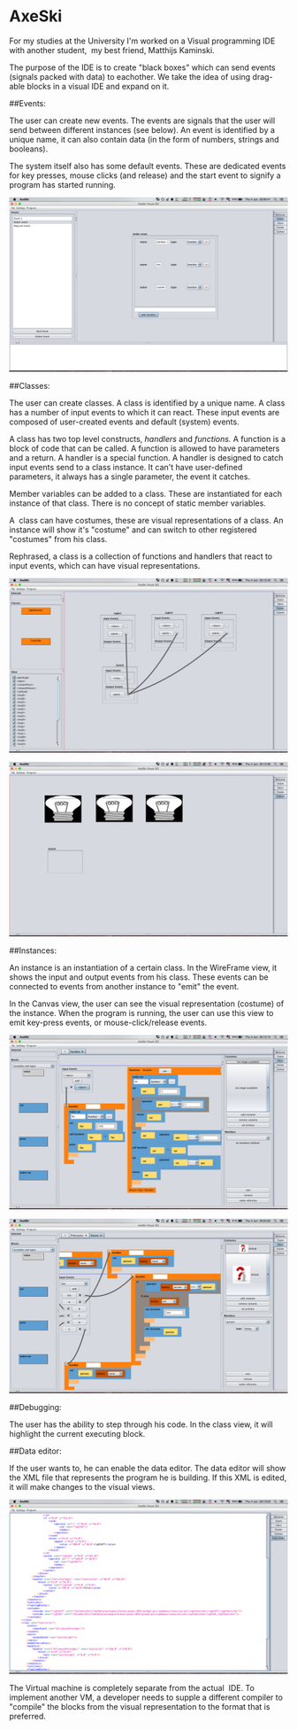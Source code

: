 # AxeSki

For my studies at the University I'm worked on a Visual programming IDE with another student,  my best friend, Matthijs Kaminski.

The purpose of the IDE is to create "black boxes" which can send events (signals packed with data) to eachother. We take the idea of using drag-able blocks in a visual IDE and expand on it.

##Events:

The user can create new events. The events are signals that the user will send between different instances (see below). An event is identified by a unique name, it can also contain data (in the form of numbers, strings and booleans).

The system itself also has some default events. These are dedicated events for key presses, mouse clicks (and release) and the start event to signify a program has started running.

![picture alt](https://raw.githubusercontent.com/TheAxeC/AxeSki/master/screenshots/Screen%20Shot%202015-06-04%20at%2020.00.41.png "Event Creation")

##Classes:

The user can create classes. A class is identified by a unique name. A class has a number of input events to which it can react. These input events are composed of user-created events and default (system) events.

A class has two top level constructs, <em>handlers</em> and <em>functions. </em>A function is a block of code that can be called. A function is allowed to have parameters and a return. A handler is a special function. A handler is designed to catch input events send to a class instance. It can't have user-defined parameters, it always has a single parameter, the event it catches.

Member variables can be added to a class. These are instantiated for each instance of that class. There is no concept of static member variables.

A  class can have costumes, these are visual representations of a class. An instance will show it's "costume" and can switch to other registered "costumes" from his class.

Rephrased, a class is a collection of functions and handlers that react to input events, which can have visual representations.

![picture alt](https://raw.githubusercontent.com/TheAxeC/AxeSki/master/screenshots/Screen%20Shot%202015-06-04%20at%2020.12.42.png)

![picture alt](https://raw.githubusercontent.com/TheAxeC/AxeSki/master/screenshots/Screen%20Shot%202015-06-04%20at%2020.12.36.png)

##Instances:

An instance is an instantiation of a certain class. In the WireFrame view, it shows the input and output events from his class. These events can be connected to events from another instance to "emit" the event.

In the Canvas view, the user can see the visual representation (costume) of the instance. When the program is running, the user can use this view to emit key-press events, or mouse-click/release events.

![picture alt](https://raw.githubusercontent.com/TheAxeC/AxeSki/master/screenshots/Screen%20Shot%202015-06-04%20at%2020.12.15.png)

![picture alt](https://raw.githubusercontent.com/TheAxeC/AxeSki/master/screenshots/Screen%20Shot%202015-06-04%20at%2020.04.22.png)

##Debugging:

The user has the ability to step through his code. In the class view, it will highlight the current executing block.

##Data editor:

If the user wants to, he can enable the data editor. The data editor will show the XML file that represents the program he is building. If this XML is edited, it will make changes to the visual views.

![picture alt](https://raw.githubusercontent.com/TheAxeC/AxeSki/master/screenshots/Screen%20Shot%202015-06-04%20at%2020.13.23.png)

The Virtual machine is completely separate from the actual  IDE. To implement another VM, a developer needs to supple a different compiler to "compile" the blocks from the visual representation to the format that is preferred.
